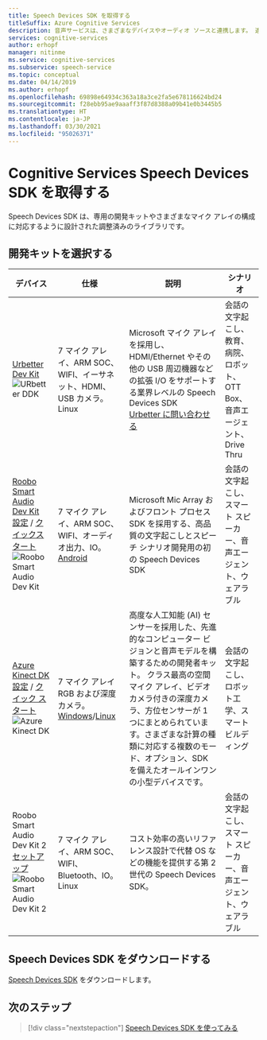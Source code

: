 ```yaml
---
title: Speech Devices SDK を取得する
titleSuffix: Azure Cognitive Services
description: 音声サービスは、さまざまなデバイスやオーディオ ソースと連携します。 適合するハードウェアやソフトウェアで音声アプリケーションを次のレベルに引き上げることができます。 この記事では、Speech Devices SDK を利用して開発を始める方法について説明します。
services: cognitive-services
author: erhopf
manager: nitinme
ms.service: cognitive-services
ms.subservice: speech-service
ms.topic: conceptual
ms.date: 04/14/2019
ms.author: erhopf
ms.openlocfilehash: 69898e64934c363a18a3ce2fa5e678116624bd24
ms.sourcegitcommit: f28ebb95ae9aaaff3f87d8388a09b41e0b3445b5
ms.translationtype: HT
ms.contentlocale: ja-JP
ms.lasthandoff: 03/30/2021
ms.locfileid: "95026371"
---
```

# <a name="get-the-cognitive-services-speech-devices-sdk"></a>Cognitive Services Speech Devices SDK を取得する

Speech Devices SDK は、専用の開発キットやさまざまなマイク アレイの構成に対応するように設計された調整済みのライブラリです。

## <a name="choose-a-development-kit"></a>開発キットを選択する

|デバイス|仕様|説明|シナリオ|
|--|--|--|--|
|[Urbetter Dev Kit](http://www.urbetter.com/products_56/278.html)![URbetter DDK](media/speech-devices-sdk/device-urbetter.jpg)|7 マイク アレイ、ARM SOC、WIFI、イーサネット、HDMI、USB カメラ。 <br>Linux|Microsoft マイク アレイを採用し、HDMI/Ethernet やその他の USB 周辺機器などの拡張 I/O をサポートする業界レベルの Speech Devices SDK <br> [Urbetter に問い合わせる](http://www.urbetter.com/products_56/278.html)|会話の文字起こし、教育、病院、ロボット、OTT Box、音声エージェント、Drive Thru|
|[Roobo Smart Audio Dev Kit](http://ddk.roobo.com)<br>[設定](speech-devices-sdk-roobo-v1.md) / [クイックスタート](./speech-devices-sdk-quickstart.md?pivots=platform-android%253fpivots%253dplatform-android)![Roobo Smart Audio Dev Kit](media/speech-devices-sdk/device-roobo-v1.jpg)|7 マイク アレイ、ARM SOC、WIFI、オーディオ出力、IO。 <br>[Android](./speech-devices-sdk-quickstart.md?pivots=platform-android%253fpivots%253dplatform-android)|Microsoft Mic Array およびフロント プロセス SDK を採用する、高品質の文字起こしとスピーチ シナリオ開発用の初の Speech Devices SDK|会話の文字起こし、スマート スピーカー、音声エージェント、ウェアラブル|
|[Azure Kinect DK](https://azure.microsoft.com/services/kinect-dk/)<br>[設定](../../kinect-dk/set-up-azure-kinect-dk.md) / [クイック スタート](./speech-devices-sdk-quickstart.md?pivots=platform-windows%253fpivots%253dplatform-windows)![Azure Kinect DK](media/speech-devices-sdk/device-azure-kinect-dk.jpg)|7 マイク アレイ RGB および深度カメラ。 <br>[Windows](./speech-devices-sdk-quickstart.md?pivots=platform-windows%253fpivots%253dplatform-windows)/[Linux](./speech-devices-sdk-quickstart.md?pivots=platform-linux%253fpivots%253dplatform-linux)|高度な人工知能 (AI) センサーを採用した、先進的なコンピューター ビジョンと音声モデルを構築するための開発者キット。 クラス最高の空間マイク アレイ、ビデオ カメラ付きの深度カメラ、方位センサーが 1 つにまとめられています。さまざまな計算の種類に対応する複数のモード、オプション、SDK を備えたオールインワンの小型デバイスです。|会話の文字起こし、ロボット工学、スマート ビルディング|
|Roobo Smart Audio Dev Kit 2<br>[セットアップ](speech-devices-sdk-roobo-v2.md)<br>![Roobo Smart Audio Dev Kit 2](media/speech-devices-sdk/device-roobo-v2.jpg)|7 マイク アレイ、ARM SOC、WIFI、Bluetooth、IO。 <br>Linux|コスト効率の高いリファレンス設計で代替 OS などの機能を提供する第 2 世代の Speech Devices SDK。|会話の文字起こし、スマート スピーカー、音声エージェント、ウェアラブル|


## <a name="download-the-speech-devices-sdk"></a>Speech Devices SDK をダウンロードする

[Speech Devices SDK](./speech-devices-sdk.md) をダウンロードします。

## <a name="next-steps"></a>次のステップ

> [!div class="nextstepaction"]
> [Speech Devices SDK を使ってみる](./speech-devices-sdk-quickstart.md?pivots=platform-android)